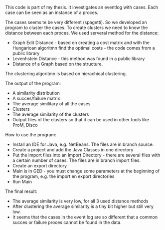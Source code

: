 This code is part of my thesis. It investigates an eventlog with cases. Each case can be seen as an instance of a proces.

The cases seems te be very different (spagetti). So we developed an program to cluster the cases. To create clusters we need to know the distance between each proces. 
We used serveral method for the distance:
  * Graph Edit Distance - based on creating a cost matrix and with the Hungarioan algoritmn find the optimal costs - the code comes from a public library
  * Levenhstein Distance -  this method was found in a public library
  * Distance of a Graph based on the structure.

The clustering algoritmn is based on hierachical clustering.

The output of the program:
* A similarity distribution
* A succes/failure matrix
* The average similitary of all the cases
* Clusters
* The average similarity of the clusters
* Output files of the clusters so that it can be used in other tools like ProM, Disco

How to use the program:
* Install an IDE for Java, e.g. NetBeans. The files are in branch source.
* Create a project and add the Java Classes in one directory
* Put the import files into an Import Directory - there are several files with a certain number of cases. The files are in branch import files.
* Create an export directory
* Main is in GED - you must change some parameters at the beginning of the program, e.g. the import en export directories
* Run Main 

The final result:
*  The average similarity is very low, for all 3 used distance methods
*  After clustering the average similarity is a tiny bit higher but still very low.
*  It seems that the cases in the event log are so different that a common succes or failure proces cannot be found in the data.
